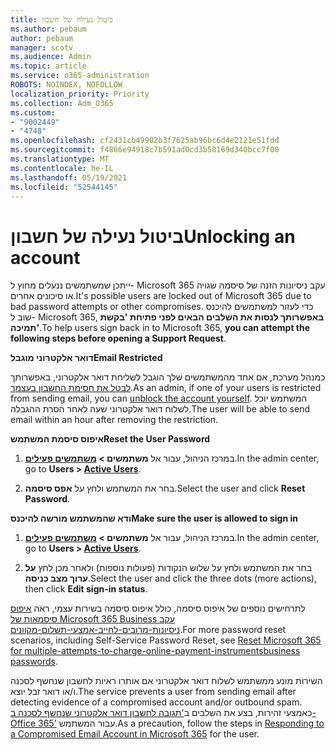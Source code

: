 ```yaml
---
title: ביטול נעילה של חשבון
ms.author: pebaum
author: pebaum
manager: scotv
ms.audience: Admin
ms.topic: article
ms.service: o365-administration
ROBOTS: NOINDEX, NOFOLLOW
localization_priority: Priority
ms.collection: Adm_O365
ms.custom:
- "9002449"
- "4748"
ms.openlocfilehash: cf2431cb49902b3f7625ab96bc6d4e2121e51fdd
ms.sourcegitcommit: f4866e94918c7b591ad0cd3b58169d340bcc7f00
ms.translationtype: MT
ms.contentlocale: he-IL
ms.lasthandoff: 05/19/2021
ms.locfileid: "52544145"
---
```

# <a name="unlocking-an-account"></a><span data-ttu-id="30ba2-102">ביטול נעילה של חשבון</span><span class="sxs-lookup"><span data-stu-id="30ba2-102">Unlocking an account</span></span>

<span data-ttu-id="30ba2-103">ייתכן שמשתמשים ננעלים מחוץ ל- Microsoft 365 עקב ניסיונות הזנה של סיסמה שגויה או סיכונים אחרים.</span><span class="sxs-lookup"><span data-stu-id="30ba2-103">It's possible users are locked out of Microsoft 365 due to bad password attempts or other compromises.</span></span> <span data-ttu-id="30ba2-104">כדי לעזור למשתמשים להיכנס שוב ל- Microsoft 365, **באפשרותך לנסות את השלבים הבאים לפני פתיחת 'בקשת תמיכה'**.</span><span class="sxs-lookup"><span data-stu-id="30ba2-104">To help users sign back in to Microsoft 365, **you can attempt the following steps before opening a Support Request**.</span></span> 

<span data-ttu-id="30ba2-105">**דואר אלקטרוני מוגבל**</span><span class="sxs-lookup"><span data-stu-id="30ba2-105">**Email Restricted**</span></span>

<span data-ttu-id="30ba2-106">כמנהל מערכת, אם אחד מהמשתמשים שלך הוגבל לשליחת דואר אלקטרוני, באפשרותך [לבטל את חסימת החשבון בעצמך](/microsoft-365/security/office-365-security/removing-user-from-restricted-users-portal-after-spam).</span><span class="sxs-lookup"><span data-stu-id="30ba2-106">As an admin, if one of your users is restricted from sending email, you can [unblock the account yourself](/microsoft-365/security/office-365-security/removing-user-from-restricted-users-portal-after-spam).</span></span> <span data-ttu-id="30ba2-107">המשתמש יוכל לשלוח דואר אלקטרוני שעה לאחר הסרת ההגבלה.</span><span class="sxs-lookup"><span data-stu-id="30ba2-107">The user will be able to send email within an hour after removing the restriction.</span></span>

<span data-ttu-id="30ba2-108">**איפוס סיסמת המשתמש**</span><span class="sxs-lookup"><span data-stu-id="30ba2-108">**Reset the User Password**</span></span>

1. <span data-ttu-id="30ba2-109">במרכז הניהול, עבור אל **משתמשים > [משתמשים פעילים](https://admin.microsoft.com/Adminportal/Home?source=applauncher#/users)**.</span><span class="sxs-lookup"><span data-stu-id="30ba2-109">In the admin center, go to **Users > [Active Users](https://admin.microsoft.com/Adminportal/Home?source=applauncher#/users)**.</span></span>

2. <span data-ttu-id="30ba2-110">בחר את המשתמש ולחץ על **אפס סיסמה**.</span><span class="sxs-lookup"><span data-stu-id="30ba2-110">Select the user and click **Reset Password**.</span></span>

<span data-ttu-id="30ba2-111">**ודא שהמשתמש מורשה להיכנס**</span><span class="sxs-lookup"><span data-stu-id="30ba2-111">**Make sure the user is allowed to sign in**</span></span>

1. <span data-ttu-id="30ba2-112">במרכז הניהול, עבור אל **משתמשים > [משתמשים פעילים](https://admin.microsoft.com/Adminportal/Home?source=applauncher#/users)**.</span><span class="sxs-lookup"><span data-stu-id="30ba2-112">In the admin center, go to **Users > [Active Users](https://admin.microsoft.com/Adminportal/Home?source=applauncher#/users)**.</span></span>

2. <span data-ttu-id="30ba2-113">בחר את המשתמש ולחץ על שלוש הנקודות (פעולות נוספות) ולאחר מכן לחץ **על ערוך מצב כניסה**.</span><span class="sxs-lookup"><span data-stu-id="30ba2-113">Select the user and click the three dots (more actions), then click **Edit sign-in status**.</span></span>

<span data-ttu-id="30ba2-114">לתרחישים נוספים של איפוס סיסמה, כולל איפוס סיסמה בשירות עצמי, ראה [איפוס סיסמאות של Microsoft 365 Business עקב ניסיונות-מרובים-לחייב-אמצעי-תשלום-מקוונים](/microsoft-365/admin/add-users/reset-passwords).</span><span class="sxs-lookup"><span data-stu-id="30ba2-114">For more password reset scenarios, including Self-Service Password Reset, see [Reset Microsoft 365 for multiple-attempts-to-charge-online-payment-instrumentsbusiness passwords](/microsoft-365/admin/add-users/reset-passwords).</span></span>

<span data-ttu-id="30ba2-115">השירות מונע ממשתמש לשלוח דואר אלקטרוני אם אותרו ראיות לחשבון שנחשף לסכנה ו/או דואר זבל יוצא.</span><span class="sxs-lookup"><span data-stu-id="30ba2-115">The service prevents a user from sending email after detecting evidence of a compromised account and/or outbound spam.</span></span> <span data-ttu-id="30ba2-116">כאמצעי זהירות, בצע את השלבים ב['תגובה לחשבון דואר אלקטרוני שנחשף לסכנה ב- Office 365'](/microsoft-365/security/office-365-security/responding-to-a-compromised-email-account) עבור המשתמש.</span><span class="sxs-lookup"><span data-stu-id="30ba2-116">As a precaution, follow the steps in [Responding to a Compromised Email Account in Microsoft 365](/microsoft-365/security/office-365-security/responding-to-a-compromised-email-account) for the user.</span></span>

